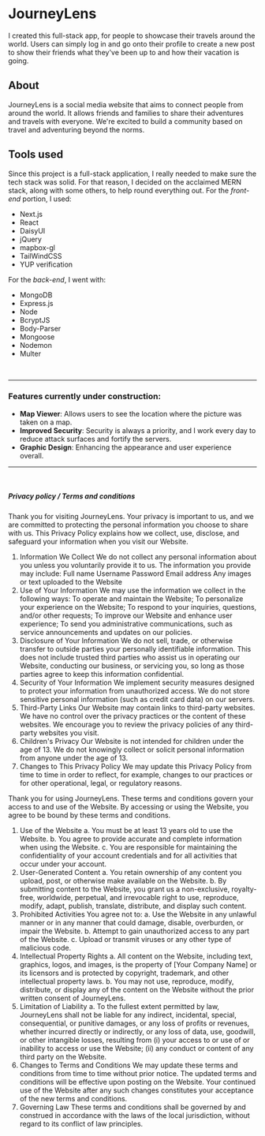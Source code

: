 # JourneyLens
I created this full-stack app, for people to showcase their travels around the world. Users can simply log in and go onto their profile to create a new post to show their friends what they've been up to and how their vacation is going.

## About
JourneyLens is a social media website that aims to connect people from around the world. It allows friends and families to share their adventures and travels with everyone. We're excited to build a community based on travel and adventuring beyond the norms.

## Tools used
Since this project is a full-stack application, I really needed to make sure the tech stack was solid. For that reason, I decided on the acclaimed MERN stack, along with some others, to help round everything out.
For the *front-end* portion, I used:
- Next.js
- React   
- DaisyUI
- jQuery    
- mapbox-gl
- TailWindCSS
- YUP verification

For the *back-end*, I went with:
- MongoDB
- Express.js
- Node
- BcryptJS
- Body-Parser
- Mongoose
- Nodemon
- Multer

<br>

---

### Features currently under construction:

- **Map Viewer**: Allows users to see the location where the picture was taken on a map.
- **Improved Security**: Security is always a priority, and I work every day to reduce attack surfaces and fortify the servers.
- **Graphic Design**: Enhancing the appearance and user experience overall.

---

<br>


##### Privacy policy / Terms and conditions

Thank you for visiting JourneyLens. Your privacy is important to us, and we are committed to protecting the personal information you choose to share with us. This Privacy Policy explains how we collect, use, disclose, and safeguard your information when you visit our Website.
1. Information We Collect We do not collect any personal information about you unless you voluntarily provide it to us. The information you provide may include: Full name Username Password Email address Any images or text uploaded to the Website
2. Use of Your Information	We may use the information we collect in the following ways:	To operate and maintain the Website; To personalize your	experience on the Website; To respond to your inquiries,	questions, and/or other requests; To improve our Website and	enhance user experience; To send you administrative	communications, such as service announcements and updates on	our policies.
3. Disclosure of Your Information	We do not sell, trade, or otherwise transfer to outside	parties your personally identifiable information. This does	not include trusted third parties who assist us in operating	our Website, conducting our business, or servicing you, so	long as those parties agree to keep this information	confidential.
 4. Security of Your Information We implement security measures designed to protect your information from unauthorized access. We do not store sensitive personal information (such as credit card data) on our servers.
5. Third-Party Links	Our Website may contain links to third-party websites. We have	no control over the privacy practices or the content of these	websites. We encourage you to review the privacy policies of	any third-party websites you visit.
6. Children's Privacy	Our Website is not intended for children under the age of 13.	We do not knowingly collect or solicit personal information	from anyone under the age of 13.
7. Changes to This Privacy Policy	We may update this Privacy Policy from time to time in order	to reflect, for example, changes to our practices or for other	operational, legal, or regulatory reasons.

 Thank you for using JourneyLens. These terms and conditions govern your access to and use of the Website. By accessing or using the Website, you agree to be bound by these terms and conditions.
1. Use of the Website	a. You must be at least 13 years old to use the Website. b.	You agree to provide accurate and complete information when	using the Website. c. You are responsible for maintaining the	confidentiality of your account credentials and for all	activities that occur under your account.
2. User-Generated Content	a. You retain ownership of any content you upload, post, or	otherwise make available on the Website. b. By submitting	content to the Website, you grant us a non-exclusive,	royalty-free, worldwide, perpetual, and irrevocable right to	use, reproduce, modify, adapt, publish, translate, distribute,	and display such content.
3. Prohibited Activities	You agree not to: a. Use the Website in any unlawful manner or	in any manner that could damage, disable, overburden, or	impair the Website. b. Attempt to gain unauthorized access to	any part of the Website. c. Upload or transmit viruses or any	other type of malicious code.
 4. Intellectual Property Rights a. All content on the Website, including text, graphics, logos, and images, is the property of [Your Company Name] or its licensors and is protected by copyright, trademark, and other intellectual property laws. b. You may not use, reproduce, modify, distribute, or display any of the content on the Website without the prior written consent of JourneyLens.
 5. Limitation of Liability a. To the fullest extent permitted by law, JourneyLens shall not be liable for any indirect, incidental, special, consequential, or punitive damages, or any loss of profits or revenues, whether incurred directly or indirectly, or any loss of data, use, goodwill, or other intangible losses, resulting from (i) your access to or use of or inability to access or use the Website; (ii) any conduct or content of any third party on the Website.
6. Changes to Terms and Conditions We may update these terms and conditions from time to time without prior notice. The updated terms and conditions will be effective upon posting on the Website. Your continued use of the Website after any such changes constitutes your acceptance of the new terms and conditions.
 7. Governing Law These terms and conditions shall be governed by and construed in accordance with the laws of the local jurisdiction, without regard to its conflict of law principles.







